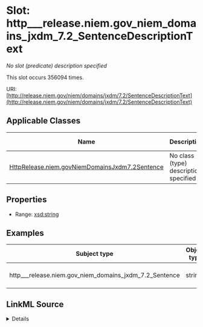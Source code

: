 

# Slot: http___release.niem.gov_niem_domains_jxdm_7.2_SentenceDescriptionText


_No slot (predicate) description specified_






This slot occurs 356094 times.


URI: [http://release.niem.gov/niem/domains/jxdm/7.2/SentenceDescriptionText](http://release.niem.gov/niem/domains/jxdm/7.2/SentenceDescriptionText)



<!-- no inheritance hierarchy -->





## Applicable Classes

| Name | Description | Modifies Slot |
| --- | --- | --- |
| [HttpRelease.niem.govNiemDomainsJxdm7.2Sentence](../classes/HttpRelease.niem.govNiemDomainsJxdm7.2Sentence.md) | No class (type) description specified |  yes  |







## Properties

* Range: [xsd:string](http://www.w3.org/2001/XMLSchema#string)






## Examples

| Subject type | Object type | Example subject | Example object | Occurrences |
| --- | --- | --- | --- | --- |
| http___release.niem.gov_niem_domains_jxdm_7.2_Sentence | string | scales:Sentence/ga-clayton-state;;0:00-cr-00001_de10_s0 | serve | 356094 |




## LinkML Source

<details>

```yaml
name: http___release.niem.gov_niem_domains_jxdm_7.2_SentenceDescriptionText
annotations:
  count:
    tag: count
    value: 356094
description: No slot (predicate) description specified
examples:
- object:
    example_object: serve
    example_object_type: string
    example_predicate: http://release.niem.gov/niem/domains/jxdm/7.2/SentenceDescriptionText
    example_subject: scales:Sentence/ga-clayton-state;;0:00-cr-00001_de10_s0
    example_subject_type: http___release.niem.gov_niem_domains_jxdm_7.2_Sentence
from_schema: scales-kg
rank: 1000
slot_uri: http://release.niem.gov/niem/domains/jxdm/7.2/SentenceDescriptionText
alias: http___release.niem.gov_niem_domains_jxdm_7.2_SentenceDescriptionText
domain_of:
- http___release.niem.gov_niem_domains_jxdm_7.2_Sentence
range: string

```
</details>